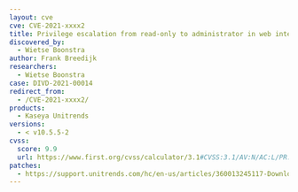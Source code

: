 ```yaml
---
layout: cve
cve: CVE-2021-xxxx2
title: Privilege escalation from read-only to administrator in web interface of UniTrends Server  < v10.5.5-2
discovered_by:
  - Wietse Boonstra
author: Frank Breedijk
researchers:
  - Wietse Boonstra
case: DIVD-2021-00014
redirect_from:
  - /CVE-2021-xxxx2/
products:
  - Kaseya Unitrends
versions:
  - < v10.5.5-2
cvss:
  score: 9.9
  url: https://www.first.org/cvss/calculator/3.1#CVSS:3.1/AV:N/AC:L/PR:L/UI:N/S:C/C:H/I:H/A:H
patches:
  - https://support.unitrends.com/hc/en-us/articles/360013245117-Downloads
---
```


